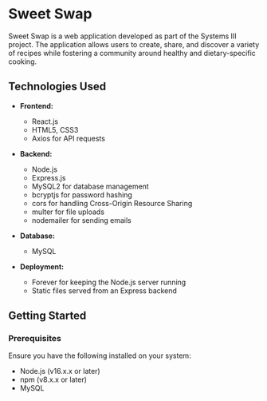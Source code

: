 # Sweet Swap

Sweet Swap is a web application developed as part of the Systems III project. The application allows users to create, share, and discover a variety of recipes while fostering a community around healthy and dietary-specific cooking.

## Technologies Used

- **Frontend:**
  - React.js
  - HTML5, CSS3
  - Axios for API requests

- **Backend:**
  - Node.js
  - Express.js
  - MySQL2 for database management
  - bcryptjs for password hashing
  - cors for handling Cross-Origin Resource Sharing
  - multer for file uploads
  - nodemailer for sending emails

- **Database:**
  - MySQL

- **Deployment:**
  - Forever for keeping the Node.js server running
  - Static files served from an Express backend

## Getting Started

### Prerequisites

Ensure you have the following installed on your system:

- Node.js (v16.x.x or later)
- npm (v8.x.x or later)
- MySQL
